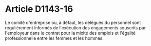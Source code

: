 # Article D1143-16

Le comité d'entreprise ou, à défaut, les délégués du personnel sont régulièrement informés de l'exécution des engagements souscrits par l'employeur dans le contrat pour la mixité des emplois et l'égalité professionnelle entre les femmes et les hommes.